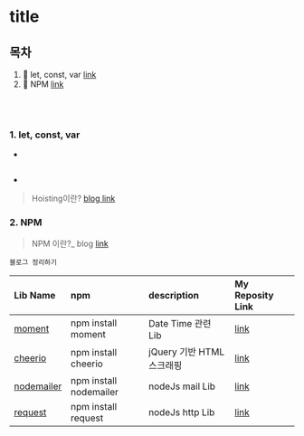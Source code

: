 # title

## 목차
1. :star2: let, const, var [link](#hoisting)
1. :email: NPM [link](#1.NPM)


<br>
<br>

### 1. let, const, var
*
```

```
*
> Hoisting이란? [blog link](https://github.com/KimUihyeon/Utility/tree/master/MailService) 



### 2. NPM
> NPM 이란?_ blog [link](https://github.com/KimUihyeon/Utility/tree/master/MailService) 

`블로그 정리하기`

| Lib Name                                                   |  npm                        |description                          | My Reposity Link           | 
|:-----------------------------------------------------------|:----------------------------|:------------------------------------|:---------------------------|
| [moment](https://momentjs.com/)                            | npm install moment          | Date Time 관련 Lib                  | [link]()                   |
| [cheerio](https://github.com/cheeriojs/cheerio)            | npm install cheerio         | jQuery 기반 HTML 스크래핑            | [link]()                   |
| [nodemailer](https://nodemailer.com/about/)                | npm install nodemailer      | nodeJs mail Lib                     | [link]()                   |
| [request](https://github.com/request/request)              | npm install request         | nodeJs http Lib                     | [link]()                   |


<br>
<br>
